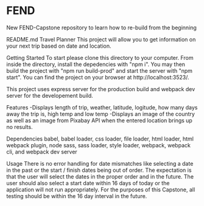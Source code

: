 # FEND
New FEND-Capstone repository to learn how to re-build from the beginning

README.md
Travel Planner
This project will allow you to get information on your next trip based on date and location.

Getting Started
To start please clone this directory to your computer. From inside the directory, install the depedencies with "npm i". You may then build the project with "npm run build-prod" and start the server with "npm start". You can find the project on your browser at http://localhost:3523/.

This project uses express server for the production build and webpack dev server for the developement build.

Features
-Displays length of trip, weather, latitude, logitude, how many days away the trip is, high temp and low temp -Displays an image of the country as well as an image from Pixabay API when the entered location brings up no results.

Dependencies
babel, babel loader, css loader, file loader, html loader, html webpack plugin, node sass, sass loader, style loader, webpack, webpack cli, and webpack dev server

Usage
There is no error handling for date mismatches like selecting a date in the past or the start / finish dates being out of order. The expectation is that the user will select the dates in the proper order and in the future. The user should also select a start date within 16 days of today or the application will not run appropriately. For the purposes of this Capstone, all testing should be within the 16 day interval in the future.
